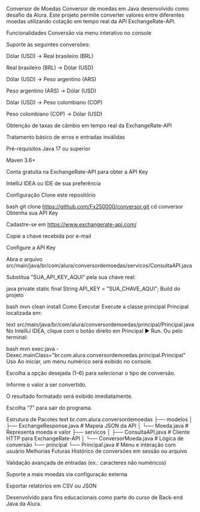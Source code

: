 Conversor de Moedas
Conversor de moedas em Java desenvolvido como desafio da Alura. Este projeto permite converter valores entre diferentes moedas utilizando cotação em tempo real da API ExchangeRate-API.

Funcionalidades
Conversão via menu interativo no console

Suporte às seguintes conversões:

Dólar (USD) → Real brasileiro (BRL)

Real brasileiro (BRL) → Dólar (USD)

Dólar (USD) → Peso argentino (ARS)

Peso argentino (ARS) → Dólar (USD)

Dólar (USD) → Peso colombiano (COP)

Peso colombiano (COP) → Dólar (USD)

Obtenção de taxas de câmbio em tempo real da ExchangeRate-API

Tratamento básico de erros e entradas inválidas

Pré-requisitos
Java 17 ou superior

Maven 3.6+

Conta gratuita na ExchangeRate-API para obter a API Key

IntelliJ IDEA ou IDE de sua preferência

Configuração
Clone este repositório

bash
git clone https://github.com/Fx250000/conversor.git
cd conversor
Obtenha sua API Key

Cadastre-se em https://www.exchangerate-api.com/

Copie a chave recebida por e-mail

Configure a API Key

Abra o arquivo src/main/java/br/com/alura/conversordemoedas/servicos/ConsultaAPI.java

Substitua "SUA_API_KEY_AQUI" pela sua chave real:

java
private static final String API_KEY = "SUA_CHAVE_AQUI";
Build do projeto

bash
mvn clean install
Como Executar
Execute a classe principal Principal localizada em:

text
src/main/java/br/com/alura/conversordemoedas/principal/Principal.java
No IntelliJ IDEA, clique com o botão direito em Principal ► Run.
Ou pelo terminal:

bash
mvn exec:java -Dexec.mainClass="br.com.alura.conversordemoedas.principal.Principal"
Uso
Ao iniciar, um menu numérico será exibido no console.

Escolha a opção desejada (1–6) para selecionar o tipo de conversão.

Informe o valor a ser convertido.

O resultado formatado será exibido imediatamente.

Escolha “7” para sair do programa.

Estrutura de Pacotes
text
br.com.alura.conversordemoedas
├── modelos
│   ├── ExchangeResponse.java    # Mapeia JSON da API
│   └── Moeda.java               # Representa moeda e valor
├── servicos
│   ├── ConsultaAPI.java         # Cliente HTTP para ExchangeRate-API
│   └── ConversorMoeda.java      # Lógica de conversão
└── principal
    └── Principal.java           # Menu e interação com usuário
Melhorias Futuras
Histórico de conversões em sessão ou arquivo

Validação avançada de entradas (ex.: caracteres não numéricos)

Suporte a mais moedas via configuração externa

Exportar relatórios em CSV ou JSON

Desenvolvido para fins educacionais como parte do curso de Back-end Java da Alura.
